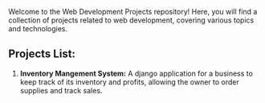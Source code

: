 Welcome to the Web Development Projects repository! Here, you will find a collection of projects related to web development, covering various topics and technologies.

## Projects List:
1. **Inventory Mangement System:** 
A django application for a business to keep track of its inventory and profits, allowing the owner to order supplies and track sales.